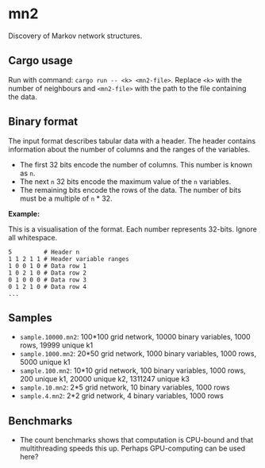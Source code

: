 # mn2

Discovery of Markov network structures.

## Cargo usage

Run with command: `cargo run -- <k> <mn2-file>`. Replace `<k>` with the number of neighbours
and `<mn2-file>` with the path to the file containing the data.

## Binary format

The input format describes tabular data with a header. The header contains information about
the number of columns and the ranges of the variables.

- The first 32 bits encode the number of columns. This number is known as `n`.
- The next `n` 32 bits encode the maximum value of the `n` variables.
- The remaining bits encode the rows of the data. The number of bits must be a multiple
  of `n` * 32.

**Example:**

This is a visualisation of the format. Each number represents 32-bits. Ignore all
whitespace.

```
5         # Header n
1 1 2 1 1 # Header variable ranges
1 0 0 1 0 # Data row 1
1 0 2 1 0 # Data row 2
0 1 0 0 0 # Data row 3
0 1 2 1 0 # Data row 4
...
```

## Samples

- `sample.10000.mn2`: 100*100 grid network, 10000 binary variables, 1000 rows, 19999 unique k1
- `sample.1000.mn2`: 20*50 grid network, 1000 binary variables, 1000 rows, 5000 unique k1
- `sample.100.mn2`: 10*10 grid network, 100 binary variables, 1000 rows, 200 unique k1, 20000 unique
  k2, 1311247 unique k3
- `sample.10.mn2`: 2*5 grid network, 10 binary variables, 1000 rows
- `sample.4.mn2`: 2*2 grid network, 4 binary variables, 1000 rows

## Benchmarks

- The count benchmarks shows that computation is CPU-bound and that multithreading
  speeds this up. Perhaps GPU-computing can be used here?
